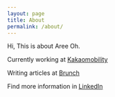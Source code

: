 ```yaml
---
layout: page
title: About
permalink: /about/
---
```


Hi, This is about Aree Oh.

Currently working at [Kakaomobility](https://www.kakaomobility.com)

Writing articles at [Brunch](https://brunch.co.kr/@aria-grande)

Find more information in [LinkedIn](https://www.linkedin.com/in/aree-oh)
